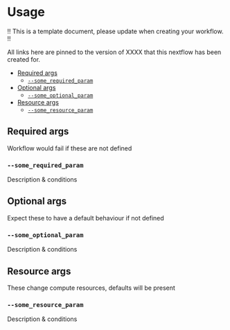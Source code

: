 # Usage <!-- omit in toc -->

!! This is a template document, please update when creating your workflow. !!

All links here are pinned to the version of XXXX that this nextflow has been created for.

- [Required args](#required-args)
  - [`--some_required_param`](#--some_required_param)
- [Optional args](#optional-args)
  - [`--some_optional_param`](#--some_optional_param)
- [Resource args](#resource-args)
  - [`--some_resource_param`](#--some_resource_param)

## Required args

Workflow would fail if these are not defined

### `--some_required_param`

Description & conditions

## Optional args

Expect these to have a default behaviour if not defined

### `--some_optional_param`

Description & conditions

## Resource args

These change compute resources, defaults will be present

### `--some_resource_param`

Description & conditions
